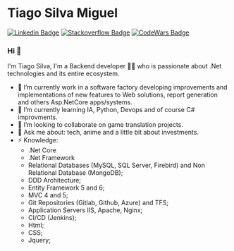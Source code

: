 Tiago Silva Miguel
=============
[![Linkedin Badge](https://img.shields.io/badge/-Tiago_Silva_Miguel-blue?style=flat-square&logo=Linkedin&logoColor=white&link=https://www.linkedin.com/in/tiagosilvamiguel/)](https://www.linkedin.com/in/tiagosilvamiguel/)
[![Stackoverflow Badge](https://img.shields.io/badge/-Stackoverflow-4CA143?style=flat-square&logo=Stackoverflow&logoColor=white&link=https://stackoverflow.com/users/10229652/tiago-silva-miguel)](https://stackoverflow.com/users/10229652/tiago-silva-miguel)
[![CodeWars Badge](https://www.codewars.com/users/linkmadao/badges/micro)](https://www.codewars.com/users/linkmadao)


### Hi 👋
I'm Tiago Silva, I'm a Backend developer 👨‍💻 who is passionate about .Net technologies and its entire ecosystem. 

- 🔭 I’m currently work in a software factory developing improvements and implementations of new features to Web solutions, report generation and others Asp.NetCore apps/systems.
- 🌱 I’m currently learning IA, Python, Devops and of course C# improvments.
- 👯 I’m looking to collaborate on game translation projects.
- 💬 Ask me about: tech, anime and a little bit about investments.
- ⚡ Knowledge: 
  - .Net Core
  - .Net Framework
  - Relational Databases (MySQL, SQL Server, Firebird) and Non Relational Database (MongoDB);
  - DDD Architecture;
  - Entity Framework 5 and 6;
  - MVC 4 and 5;
  - Git Repositories (Gitlab, Github, Azure) and TFS;
  - Application Servers IIS, Apache, Nginx;
  - CI/CD (Jenkins);
  - Html;
  - CSS;
  - Jquery;
